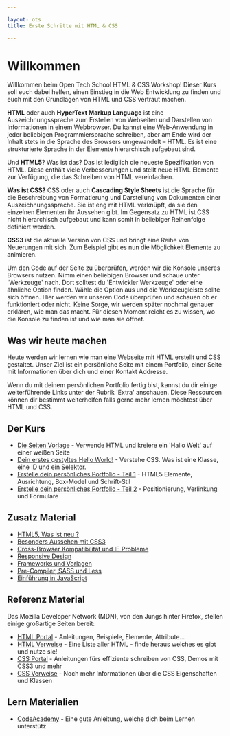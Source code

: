 ```yaml
---

layout: ots
title: Erste Schritte mit HTML & CSS

---
```


# Willkommen

Willkommen beim Open Tech School HTML & CSS Workshop! Dieser Kurs soll euch
dabei helfen, einen Einstieg in die Web Entwicklung zu finden und euch mit den
Grundlagen von HTML und CSS vertraut machen.

**HTML** oder auch __HyperText Markup Language__ ist eine Auszeichnungssprache
zum Erstellen von Webseiten und Darstellen von Informationen in einem Webbrowser.
Du kannst eine Web-Anwendung in jeder beliebigen Programmiersprache schreiben,
aber am Ende wird der Inhalt stets in die Sprache des Browsers umgewandelt – HTML.
Es ist eine strukturierte Sprache in der Elemente hierarchisch aufgebaut sind.

Und **HTML5**? Was ist das?
Das ist lediglich die neueste Spezifikation von HTML. Diese enthält viele Verbesserungen
und stellt neue HTML Elemente zur Verfügung, die das Schreiben von HTML vereinfachen.

**Was ist CSS?**
CSS oder auch __Cascading Style Sheets__ ist die Sprache für die Beschreibung von
Formatierung und Darstellung von Dokumenten einer Auszeichnungssprache.
Sie ist eng mit HTML verknüpft, da sie den einzelnen Elementen ihr Aussehen gibt.
Im Gegensatz zu HTML ist CSS nicht hierarchisch aufgebaut und kann somit
in beliebiger Reihenfolge definiert werden.

**CSS3** ist die aktuelle Version von CSS und bringt eine Reihe von Neuerungen
mit sich. Zum Beispiel gibt es nun die Möglichkeit Elemente zu animieren.

Um den Code auf der Seite zu überprüfen, werden wir die Konsole unseres Browsers
nutzen. Nimm einen beliebigen Browser und schaue unter 'Werkzeuge' nach.
Dort solltest du 'Entwickler Werkzeuge' oder eine ähnliche Option finden.
Wähle die Option aus und die Werkzeugleiste sollte sich öffnen.
Hier werden wir unseren Code überprüfen und schauen ob er
funktioniert oder nicht. Keine Sorge, wir werden später nochmal genauer erklären,
wie man das macht. Für diesen Moment reicht es zu wissen, wo die Konsole zu finden ist
und wie man sie öffnet.

## Was wir heute machen

Heute werden wir lernen wie man eine Webseite mit HTML erstellt und CSS gestaltet.
Unser Ziel ist ein persönliche Seite mit einem Portfolio, einer Seite mit Informationen
über dich und einer Kontakt Addresse.

Wenn du mit deinem persönlichen Portfolio fertig bist, kannst du dir einige
weiterführende Links unter der Rubrik 'Extra' anschauen. Diese Ressourcen können
dir bestimmt weiterhelfen falls gerne mehr lernen möchtest über HTML und CSS.

## Der Kurs

  * [Die Seiten Vorlage](core/structure.html) -
    Verwende HTML und kreiere ein 'Hallo Welt' auf einer weißen Seite
  * [Dein erstes gestyltes Hello World!](core/style.html) -
    Verstehe CSS. Was ist eine Klasse, eine ID und ein Selektor.
  * [Erstelle dein persönliches Portfolio - Teil 1](core/portfolio.html) -
    HTML5 Elemente, Ausrichtung, Box-Model und Schrift-Stil
  * [Erstelle dein persönliches Portfolio - Teil 2](core/portfolio-2.html) -
    Positionierung, Verlinkung und Formulare

## Zusatz Material

  * [HTML5, Was ist neu ?](extra/HTML5.html)
  * [Besonders Aussehen mit CSS3](extras/CSS3.html)
  * [Cross-Browser Kompatibilität und IE Probleme](extras/compatibility.html)
  * [Responsive Design](extras/responsive.html)
  * [Frameworks und Vorlagen](extras/frameworks.html)
  * [Pre-Compiler, SASS und Less](extras/sass-less.html)
  * [Einführung in JavaScript](extras/javascript.html)

## Referenz Material

Das Mozilla Developer Network (MDN), von den Jungs hinter Firefox,
stellen einige großartige Seiten bereit:

  * [HTML Portal](https://developer.mozilla.org/en-US/docs/Web/HTML) -
    Anleitungen, Beispiele, Elemente, Attribute...
  * [HTML Verweise](https://developer.mozilla.org/en-US/docs/Web/HTML/Element) -
    Eine Liste aller HTML - finde heraus welches es gibt und nutze sie!
  * [CSS Portal](https://developer.mozilla.org/en-US/docs/Web/CSS) -
    Anleitungen fürs effiziente schreiben von CSS, Demos mit CSS3 und mehr
  * [CSS Verweise](https://developer.mozilla.org/en-US/docs/Web/CSS/Reference) -
    Noch mehr Informationen über die CSS Eigenschaften und Klassen

## Lern Materialien

* [CodeAcademy](http://www.codecademy.com/tracks/web) -
  Eine gute Anleitung, welche dich beim Lernen unterstütz
